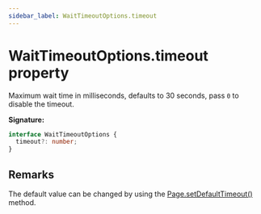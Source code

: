 ```yaml
---
sidebar_label: WaitTimeoutOptions.timeout
---
```


# WaitTimeoutOptions.timeout property

Maximum wait time in milliseconds, defaults to 30 seconds, pass `0` to disable the timeout.

**Signature:**

```typescript
interface WaitTimeoutOptions {
  timeout?: number;
}
```

## Remarks

The default value can be changed by using the [Page.setDefaultTimeout()](./puppeteer.page.setdefaulttimeout.md) method.

